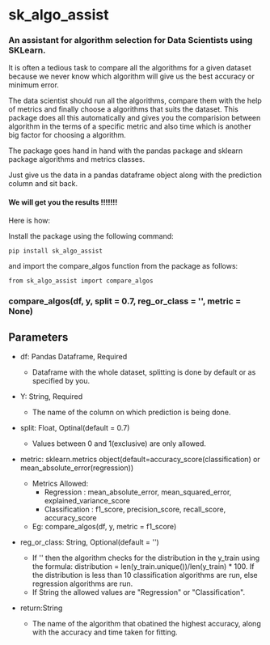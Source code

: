 # sk_algo_assist
### An assistant for algorithm selection for Data Scientists using SKLearn.

It is often a tedious task to compare all the algorithms for a given dataset because we never know which algorithm will give us the best accuracy or minimum error.

The data scientist should run all the algorithms, compare them with the help of metrics and finally choose a algorithms that suits the dataset. This package does all this automatically and gives you the comparision between algorithm in the terms of a specific metric and also time which is another big factor for choosing a algorithm.

The package goes hand in hand with the pandas package and sklearn package algorithms and metrics classes.

Just give us the data in a pandas dataframe object along with the prediction column and sit back. 

#### We will get you the results !!!!!!!

Here is how:

Install the package using the following command:

`pip install sk_algo_assist`

and import the compare_algos function from the package as follows:

`from sk_algo_assist import compare_algos`

### **compare_algos(df, y, split = 0.7, reg_or_class = '', metric = None)**

Parameters
----------
* df: Pandas Dataframe, Required
    - Dataframe with the whole dataset, splitting is done by default or as specified by you.

* Y: String, Required
    - The name of the column on which prediction is being done.

* split: Float, Optinal(default = 0.7)
    - Values between 0 and 1(exclusive) are only allowed.

* metric: sklearn.metrics object(default=accuracy_score(classification) or mean_absolute_error(regression))
    - Metrics Allowed:
        * Regression     : mean_absolute_error, mean_squared_error, explained_variance_score
        * Classification : f1_score, precision_score, recall_score, accuracy_score
    - Eg: compare_algos(df, y, metric = f1_score)

* reg_or_class: String, Optional(default = '')
    - If '' then the algorithm checks for the distribution in the y_train using the formula: distribution = len(y_train.unique())/len(y_train) * 100. If the distribution is less than 10           classification algorithms are run, else regression algorithms are run.
    - If String the allowed values are "Regression" or "Classification".

* return:String
    - The name of the algorithm that obatined the highest accuracy, along with the accuracy and time taken for fitting.
